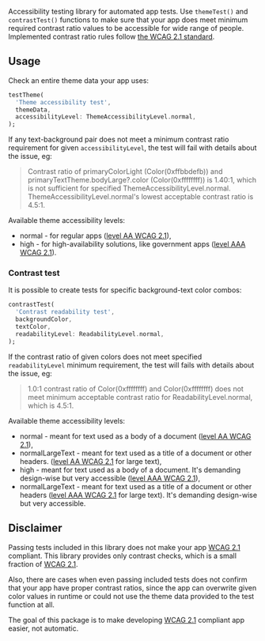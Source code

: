 Accessibility testing library for automated app tests.
Use `themeTest()` and `contrastTest()` functions to make sure that your app
does meet minimum required contrast ratio values to be accessible for wide
range of people. Implemented contrast ratio rules follow [the WCAG 2.1 standard](https://www.w3.org/TR/WCAG21/).

## Usage

Check an entire theme data your app uses:

```dart
testTheme(
  'Theme accessibility test',
  themeData,
  accessibilityLevel: ThemeAccessibilityLevel.normal,
);
```

If any text-background pair does not meet a minimum contrast ratio requirement
for given `accessibilityLevel`, the test will fail with details about the issue, eg:

> Contrast ratio of primaryColorLight (Color(0xffbbdefb))
> and primaryTextTheme.bodyLarge?.color (Color(0xffffffff)) is 1.40:1,
> which is not sufficient for specified ThemeAccessibilityLevel.normal.
> ThemeAccessibilityLevel.normal's lowest acceptable contrast ratio is 4.5:1.

Available theme accessibility levels:

- normal - for regular apps ([level AA WCAG 2.1](https://www.w3.org/TR/WCAG21/#contrast-minimum)),
- high - for high-availability solutions, like government apps ([level AAA WCAG 2.1](https://www.w3.org/TR/WCAG21/#contrast-enhanced)).

### Contrast test

It is possible to create tests for specific background-text color combos:

```dart
contrastTest(
  'Contrast readability test',
  backgroundColor,
  textColor,
  readabilityLevel: ReadabilityLevel.normal,
);
```

If the contrast ratio of given colors does not meet specified `readabilityLevel` minimum requirement, the test will fails with details about the issue, eg:

> 1.0:1 contrast ratio of Color(0xffffffff) and Color(0xffffffff)
> does not meet minimum acceptable contrast ratio
> for ReadabilityLevel.normal, which is 4.5:1.

Available theme accessibility levels:

- normal - meant for text used as a body of a document ([level AA WCAG 2.1](https://www.w3.org/TR/WCAG21/#contrast-minimum)),
- normalLargeText - meant for text used as a title
of a document or other headers. ([level AA WCAG 2.1](https://www.w3.org/TR/WCAG21/#contrast-minimum) for large text),
- high - meant for text used as a body of a document.
It's demanding design-wise but very accessible ([level AAA WCAG 2.1](https://www.w3.org/TR/WCAG21/#contrast-enhanced)),
- normalLargeText - meant for text used as a title
of a document or other headers ([level AAA WCAG 2.1](https://www.w3.org/TR/WCAG21/#contrast-enhanced) for large text).
It's demanding design-wise but very accessible.

## Disclaimer

Passing tests included in this library does not make your app [WCAG 2.1]((https://www.w3.org/TR/WCAG21/)) compliant.
This library provides only contrast checks, which is a small fraction of [WCAG 2.1]((https://www.w3.org/TR/WCAG21/)).

Also, there are cases when even passing included tests does not confirm that your app
have proper contrast ratios, since the app can overwrite given color values in runtime
or could not use the theme data provided to the test function at all.

The goal of this package is to make developing [WCAG 2.1]((https://www.w3.org/TR/WCAG21/)) compliant app easier, not automatic.

